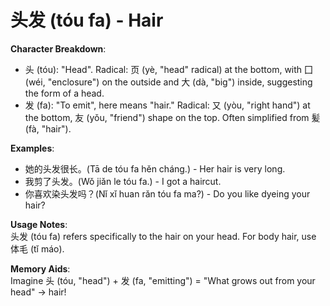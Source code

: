 # **头发 (tóu fa) - Hair**

**Character Breakdown**:  
- 头 (tóu): "Head". Radical: 页 (yè, "head" radical) at the bottom, with 囗 (wéi, "enclosure") on the outside and 大 (dà, "big") inside, suggesting the form of a head.  
- 发 (fa): "To emit", here means "hair." Radical: 又 (yòu, "right hand") at the bottom, 友 (yǒu, "friend") shape on the top. Often simplified from 髪 (fà, "hair").

**Examples**:  
- 她的头发很长。(Tā de tóu fa hěn cháng.) - Her hair is very long.  
- 我剪了头发。(Wǒ jiǎn le tóu fa.) - I got a haircut.  
- 你喜欢染头发吗？(Nǐ xǐ huan rǎn tóu fa ma?) - Do you like dyeing your hair?

**Usage Notes**:  
头发 (tóu fa) refers specifically to the hair on your head. For body hair, use 体毛 (tǐ máo).

**Memory Aids**:  
Imagine 头 (tóu, "head") + 发 (fa, "emitting") = "What grows out from your head" → hair!